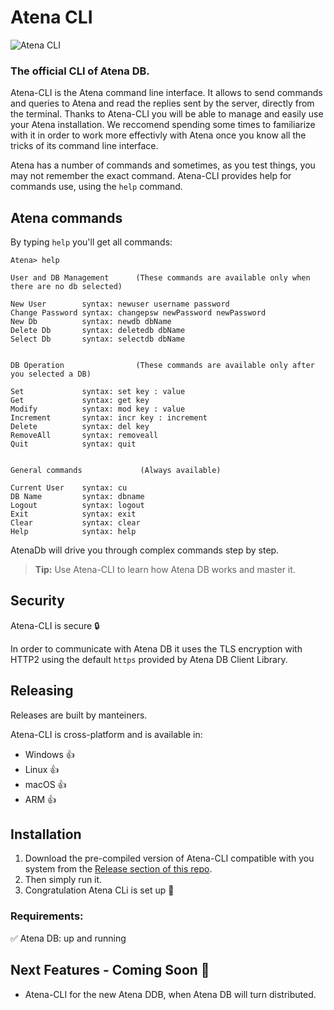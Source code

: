 # Atena CLI

![Atena CLI](Atena.png "Atena Logo")

### The official CLI of Atena DB.

Atena-CLI is the Atena command line interface. It allows to send commands and queries to Atena and read the replies sent by the server, directly from the terminal.
Thanks to Atena-CLI you will be able to manage and easily use your Atena installation. We reccomend spending some times to familiarize with it in order to work more effectivly with Atena once you know all the tricks of its command line interface.

Atena has a number of commands and sometimes, as you test things, you may not remember the exact command. Atena-CLI provides help for commands use, using the `help` command.

## Atena commands

By typing `help` you'll get all commands:

```console
Atena> help

User and DB Management      (These commands are available only when there are no db selected)

New User        syntax: newuser username password
Change Password syntax: changepsw newPassword newPassword
New Db          syntax: newdb dbName
Delete Db       syntax: deletedb dbName
Select Db       syntax: selectdb dbName


DB Operation                (These commands are available only after you selected a DB)

Set             syntax: set key : value
Get             syntax: get key
Modify          syntax: mod key : value
Increment       syntax: incr key : increment
Delete          syntax: del key
RemoveAll       syntax: removeall
Quit            syntax: quit


General commands             (Always available)

Current User    syntax: cu
DB Name         syntax: dbname
Logout          syntax: logout
Exit            syntax: exit
Clear           syntax: clear
Help            syntax: help
```
AtenaDb will drive you through complex commands step by step.

> **Tip:** Use Atena-CLI to learn how Atena DB works and master it.

## Security

Atena-CLI is secure :lock:

In order to communicate with Atena DB it uses the TLS encryption with HTTP2 using the default `https` provided by Atena DB Client Library.

## Releasing

Releases are built by manteiners.

Atena-CLI is cross-platform and is available in:

* Windows   :+1:
* Linux     :+1:
* macOS     :+1:
* ARM       :+1:

## Installation

1. Download the pre-compiled version of Atena-CLI compatible with you system from the [Release section of this repo](https://github.com/mchl-coder/atenadb-cli/releases). 
2. Then simply run it.
3. Congratulation Atena CLi is set up 🎉

### Requirements:

:white_check_mark: Atena DB: up and running 

## Next Features - Coming Soon :dart:

- Atena-CLI for the new Atena DDB, when Atena DB will turn distributed.

